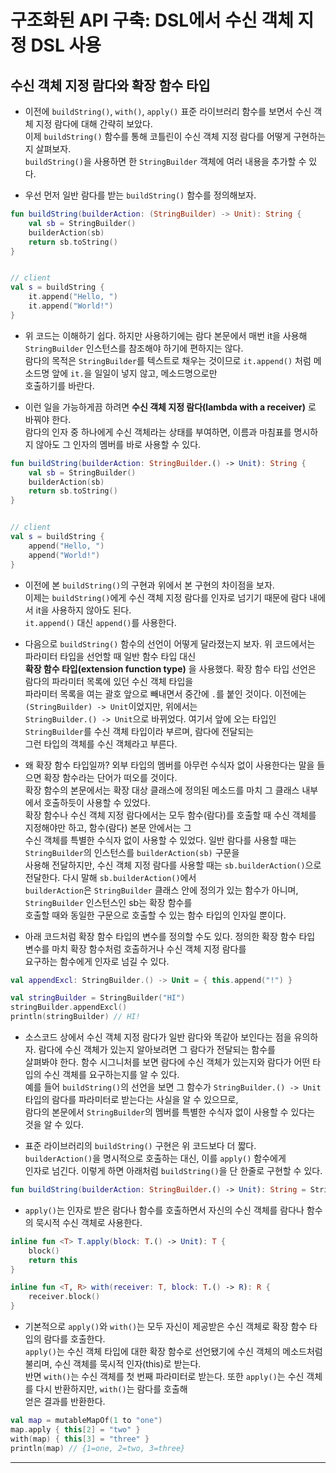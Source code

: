 # 구조화된 API 구축: DSL에서 수신 객체 지정 DSL 사용

## 수신 객체 지정 람다와 확장 함수 타입

- 이전에 `buildString()`, `with()`, `apply()` 표준 라이브러리 함수를 보면서 수신 객체 지정 람다에 대해 간략히 보았다.  
  이제 `buildString()` 함수를 통해 코틀린이 수신 객체 지정 람다를 어떻게 구현하는지 살펴보자.  
  `buildString()`을 사용하면 한 `StringBuilder` 객체에 여러 내용을 추가할 수 있다.

- 우선 먼저 일반 람다를 받는 `buildString()` 함수를 정의해보자.

```kt
fun buildString(builderAction: (StringBuilder) -> Unit): String {
	val sb = StringBuilder()
	builderAction(sb)
	return sb.toString()
}


// client
val s = buildString {
	it.append("Hello, ")
	it.append("World!")
}
```

- 위 코드는 이해하기 쉽다. 하지만 사용하기에는 람다 본문에서 매번 it을 사용해 `StringBuilder` 인스턴스를 참조해야 하기에 편하지는 않다.  
  람다의 목적은 `StringBuilder`를 텍스트로 채우는 것이므로 `it.append()` 처럼 메소드명 앞에 `it.`을 일일이 넣지 않고, 메소드명으로만  
  호출하기를 바란다.

- 이런 일을 가능하게끔 하려면 **수신 객체 지정 람다(lambda with a receiver)** 로 바꿔야 한다.  
  람다의 인자 중 하나에게 수신 객체라는 상태를 부여하면, 이름과 마침표를 명시하지 않아도 그 인자의 멤버를 바로 사용할 수 있다.

```kt
fun buildString(builderAction: StringBuilder.() -> Unit): String {
	val sb = StringBuilder()
	builderAction(sb)
	return sb.toString()
}


// client
val s = buildString {
	append("Hello, ")
	append("World!")
}
```

- 이전에 본 `buildString()`의 구현과 위에서 본 구현의 차이점을 보자.  
  이제는 `buildString()`에게 수신 객체 지정 람다를 인자로 넘기기 때문에 람다 내에서 it을 사용하지 않아도 된다.  
  `it.append()` 대신 `append()`를 사용한다.

- 다음으로 `buildString()` 함수의 선언이 어떻게 달라졌는지 보자. 위 코드에서는 파라미터 타입을 선언할 때 일반 함수 타입 대신  
  **확장 함수 타입(extension function type)** 을 사용했다. 확장 함수 타입 선언은 람다의 파라미터 목록에 있던 수신 객체 타입을  
  파라미터 목록을 여는 괄호 앞으로 빼내면서 중간에 `.`를 붙인 것이다. 이전에는 `(StringBuilder) -> Unit`이었지만, 위에서는  
  `StringBuilder.() -> Unit`으로 바뀌었다. 여기서 앞에 오는 타입인 `StringBuilder`를 수신 객체 타입이라 부르며, 람다에 전달되는  
  그런 타입의 객체를 수신 객체라고 부른다.

- 왜 확장 함수 타입일까? 외부 타입의 멤버를 아무런 수식자 없이 사용한다는 말을 들으면 확장 함수라는 단어가 떠오를 것이다.  
  확장 함수의 본문에서는 확장 대상 클래스에 정의된 메소드를 마치 그 클래스 내부에서 호출하듯이 사용할 수 있었다.  
  확장 함수나 수신 객체 지정 람다에서는 모두 함수(람다)를 호출할 때 수신 객체를 지정해야만 하고, 함수(람다) 본문 안에서는 그  
  수신 객체를 특별한 수식자 없이 사용할 수 있었다. 일반 람다를 사용할 때는 `StringBuilder`의 인스턴스를 `builderAction(sb)` 구문을  
  사용해 전달하지만, 수신 객체 지정 람다를 사용할 때는 `sb.builderAction()`으로 전달한다. 다시 말해 `sb.builderAction()`에서  
  `builderAction`은 `StringBuilder` 클래스 안에 정의가 있는 함수가 아니며, `StringBuilder` 인스턴스인 sb는 확장 함수를  
  호출할 때와 동일한 구문으로 호출할 수 있는 함수 타입의 인자일 뿐이다.

- 아래 코드처럼 확장 함수 타입의 변수를 정의할 수도 있다. 정의한 확장 함수 타입 변수를 마치 확장 함수처럼 호출하거나 수신 객체 지정 람다를  
  요구하는 함수에게 인자로 넘길 수 있다.

```kt
val appendExcl: StringBuilder.() -> Unit = { this.append("!") }

val stringBuilder = StringBuilder("HI")
stringBuilder.appendExcl()
println(stringBuilder) // HI!
```

- 소스코드 상에서 수신 객체 지정 람다가 일반 람다와 똑같아 보인다는 점을 유의하자. 람다에 수신 객체가 있는지 알아보려면 그 람다가 전달되는 함수를  
  살펴봐야 한다. 함수 시그니처를 보면 람다에 수신 객체가 있는지와 람다가 어떤 타입의 수신 객체를 요구하는지를 알 수 있다.  
  예를 들어 `buildString()`의 선언을 보면 그 함수가 `StringBuilder.() -> Unit` 타입의 람다를 파라미터로 받는다는 사실을 알 수 있으므로,  
  람다의 본문에서 `StringBuilder`의 멤버를 특별한 수식자 없이 사용할 수 있다는 것을 알 수 있다.

- 표준 라이브러리의 `buildString()` 구현은 위 코드보다 더 짧다. `builderAction()`을 명시적으로 호출하는 대신, 이를 `apply()` 함수에게  
  인자로 넘긴다. 이렇게 하면 아래처럼 `buildString()`을 단 한줄로 구현할 수 있다.

```kt
fun buildString(builderAction: StringBuilder.() -> Unit): String = StringBuilder().apply(builderAction).toString()
```

- `apply()`는 인자로 받은 람다나 함수를 호출하면서 자신의 수신 객체를 람다나 함수의 묵시적 수신 객체로 사용한다.

```kt
inline fun <T> T.apply(block: T.() -> Unit): T {
	block()
	return this
}

inline fun <T, R> with(receiver: T, block: T.() -> R): R {
	receiver.block()
}
```

- 기본적으로 `apply()`와 `with()`는 모두 자신이 제공받은 수신 객체로 확장 함수 타입의 람다를 호출한다.  
  `apply()`는 수신 객체 타입에 대한 확장 함수로 선언됐기에 수신 객체의 메소드처럼 불리며, 수신 객체를 묵시적 인자(this)로 받는다.  
  반면 `with()`는 수신 객체를 첫 번째 파라미터로 받는다. 또한 `apply()`는 수신 객체를 다시 반환하지만, `with()`는 람다를 호출해  
  얻은 결과를 반환한다.

```kt
val map = mutableMapOf(1 to "one")
map.apply { this[2] = "two" }
with(map) { this[3] = "three" }
println(map) // {1=one, 2=two, 3=three}
```

---
